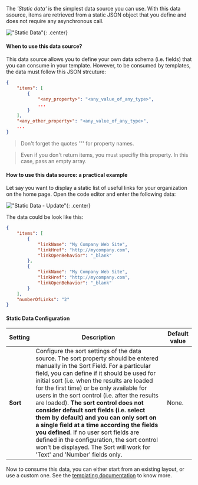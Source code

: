 The _'Static data'_ is the simplest data source you can use. With this data ssource, items are retrieved from a static JSON object that you define and does not require any asynchronous call.

!["Static Data"](../../../assets/webparts/data_visualizer/page1/static_data_intro.png){: .center}

#### When to use this data source?

This data source allows you to define your own data schema (i.e. fields) that you can consume in your template. However, to be consumed by templates, the data must follow this JSON strcuture: 

```json
{
    "items": [
        {
            "<any_property>": "<any_value_of_any_type>",
            ...
        }
    ],
    "<any_other_property>": "<any_value_of_any_type>",
    ...
}
```

> Don't forget the quotes '"' for property names.

> Even if you don't return items, you must specifiy this property. In this case, pass an empty array.

#### How to use this data source: a practical example

Let say you want to display a static list of useful links for your organization on the home page. Open the code editor and enter the following data:

!["Static Data - Update"](../../../assets/webparts/data_visualizer/page1/static_data_modify.png){: .center}

The data could be look like this:

```json
{
    "items": [
        {
            "linkName": "My Company Web Site",
            "linkHref": "http://mycompany.com",
            "linkOpenBehavior": "_blank"
        },
        {
            "linkName": "My Company Web Site",
            "linkHref": "http://mycompany.com",
            "linkOpenBehavior": "_blank"
        }
    ],
    "numberOfLinks": "2"
}
```

#### Static Data Configuration

| Setting | Description | Default value 
| ------- |---------------- | ---------- |
| **Sort** | Configure the sort settings of the data source. The sort property should be entered manually in the Sort Field. For a particular field, you can define if it should be used for initial sort (i.e. when the results are loaded for the first time) or be only available for users in the sort control (i.e. after the results are loaded). **The sort control does not consider default sort fields (i.e. select them by default) and you can only sort on a single field at a time according the fields you defined**. If no user sort fields are defined in the configuration, the sort control won't be displayed. The Sort will work for 'Text' and 'Number' fields only.  | None.

Now to consume this data, you can either start from an existing layout, or use a custom one. See the [templating documentation](../../../extensibility/templating.md) to know more.